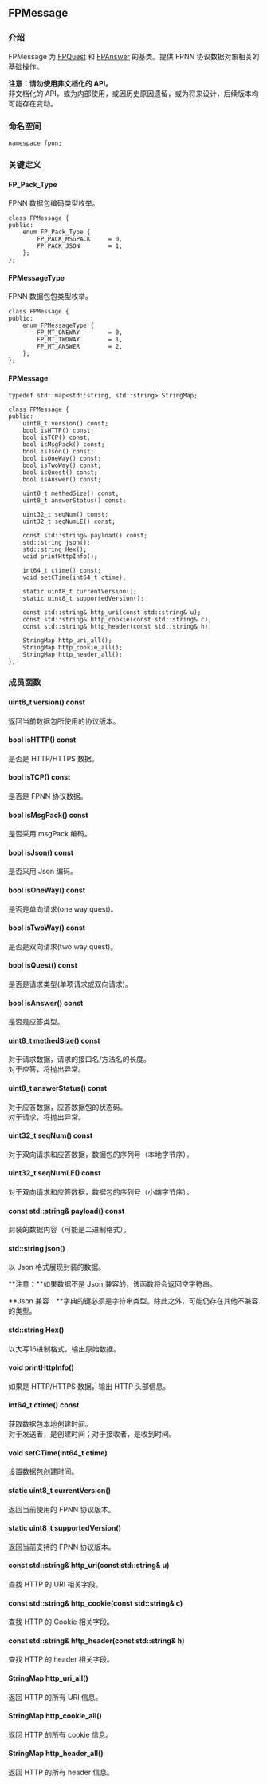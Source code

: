 ## FPMessage

### 介绍

FPMessage 为 [FPQuest](FPQuest.md) 和 [FPAnswer](FPAnswer.md) 的基类。提供 FPNN 协议数据对象相关的基础操作。

**注意：请勿使用非文档化的 API。**  
非文档化的 API，或为内部使用，或因历史原因遗留，或为将来设计，后续版本均可能存在变动。

### 命名空间

	namespace fpnn;

### 关键定义

#### FP_Pack_Type

FPNN 数据包编码类型枚举。

	class FPMessage {
	public:
		enum FP_Pack_Type {
			FP_PACK_MSGPACK		= 0,
			FP_PACK_JSON		= 1,
		};
	};

#### FPMessageType

FPNN 数据包包类型枚举。

	class FPMessage {
	public:
		enum FPMessageType {
			FP_MT_ONEWAY		= 0, 
			FP_MT_TWOWAY		= 1,
			FP_MT_ANSWER		= 2,
		};
	};

#### FPMessage

	typedef std::map<std::string, std::string> StringMap;

	class FPMessage {
	public:
		uint8_t version() const;
		bool isHTTP() const; 
		bool isTCP() const;
		bool isMsgPack() const;
		bool isJson() const;
		bool isOneWay() const;
		bool isTwoWay() const;
		bool isQuest() const;
		bool isAnswer() const;

		uint8_t methedSize() const;
		uint8_t answerStatus() const;

		uint32_t seqNum() const;
		uint32_t seqNumLE() const;

		const std::string& payload() const;
		std::string json();
		std::string Hex();
		void printHttpInfo();

		int64_t ctime() const;
		void setCTime(int64_t ctime);

		static uint8_t currentVersion();
		static uint8_t supportedVersion();

		const std::string& http_uri(const std::string& u);
		const std::string& http_cookie(const std::string& c);
		const std::string& http_header(const std::string& h);

		StringMap http_uri_all();
		StringMap http_cookie_all();
		StringMap http_header_all();
	};


### 成员函数

#### uint8_t version() const

返回当前数据包所使用的协议版本。

#### bool isHTTP() const

是否是 HTTP/HTTPS 数据。

#### bool isTCP() const

是否是 FPNN 协议数据。

#### bool isMsgPack() const

是否采用 msgPack 编码。

#### bool isJson() const

是否采用 Json 编码。

#### bool isOneWay() const

是否是单向请求(one way quest)。

#### bool isTwoWay() const

是否是双向请求(two way quest)。

#### bool isQuest() const

是否是请求类型(单项请求或双向请求)。

#### bool isAnswer() const

是否是应答类型。

#### uint8_t methedSize() const

对于请求数据，请求的接口名/方法名的长度。  
对于应答，将抛出异常。

#### uint8_t answerStatus() const

对于应答数据，应答数据包的状态码。  
对于请求，将抛出异常。

#### uint32_t seqNum() const

对于双向请求和应答数据，数据包的序列号（本地字节序）。

#### uint32_t seqNumLE() const

对于双向请求和应答数据，数据包的序列号（小端字节序）。

#### const std::string& payload() const

封装的数据内容（可能是二进制格式）。

#### std::string json()

以 Json 格式展现封装的数据。

**注意：**如果数据不是 Json 兼容的，该函数将会返回空字符串。

**Json 兼容：**字典的键必须是字符串类型。除此之外，可能仍存在其他不兼容的类型。

#### std::string Hex()

以大写16进制格式，输出原始数据。

#### void printHttpInfo()

如果是 HTTP/HTTPS 数据，输出 HTTP 头部信息。

#### int64_t ctime() const

获取数据包本地创建时间。  
对于发送者，是创建时间；对于接收者，是收到时间。

#### void setCTime(int64_t ctime)

设置数据包创建时间。

#### static uint8_t currentVersion()

返回当前使用的 FPNN 协议版本。

#### static uint8_t supportedVersion()

返回当前支持的 FPNN 协议版本。

#### const std::string& http_uri(const std::string& u)

查找 HTTP 的 URI 相关字段。

#### const std::string& http_cookie(const std::string& c)

查找 HTTP 的 Cookie 相关字段。

#### const std::string& http_header(const std::string& h)

查找 HTTP 的 header 相关字段。

#### StringMap http_uri_all()

返回 HTTP 的所有 URI 信息。

#### StringMap http_cookie_all()

返回 HTTP 的所有 cookie 信息。

#### StringMap http_header_all()

返回 HTTP 的所有 header 信息。

